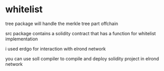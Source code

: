 # whitelist

tree package will handle the merkle tree part offchain

src package contains a solidity contract that has a function for whitelist implementation 

i used erdgo for interaction with elrond network 

you can use soll compiler to compile and deploy solidity project in elrond network 
